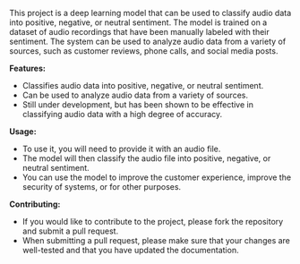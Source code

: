 

This project is a deep learning model that can be used to classify audio data into positive, negative, or neutral sentiment. The model is trained on a dataset of audio recordings that have been manually labeled with their sentiment. The system can be used to analyze audio data from a variety of sources, such as customer reviews, phone calls, and social media posts.


**Features:**

* Classifies audio data into positive, negative, or neutral sentiment.
* Can be used to analyze audio data from a variety of sources.
* Still under development, but has been shown to be effective in classifying audio data with a high degree of accuracy.

**Usage:**

* To use it, you will need to provide it with an audio file.
* The model will then classify the audio file into positive, negative, or neutral sentiment.
* You can use the model to improve the customer experience, improve the security of systems, or for other purposes.

**Contributing:**

* If you would like to contribute to the project, please fork the repository and submit a pull request.
* When submitting a pull request, please make sure that your changes are well-tested and that you have updated the documentation.
